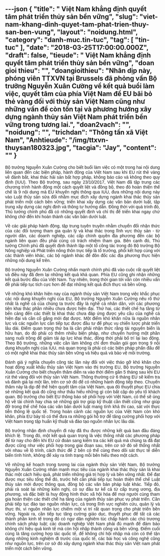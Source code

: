 ---json
{
    "title": " Việt Nam khẳng định quyết tâm phát triển thủy sản bền vững",
    "slug": "viet-nam-khang-dinh-quyet-tam-phat-trien-thuy-san-ben-vung",
    "layout": "noidung.html",
    "category": "danh-muc.tin-tuc",
    "tag": [
        "tin-tuc"
    ],
    "date": "2018-03-25T17:00:00.000Z",
    "draft": false,
    "tieude": " Việt Nam khẳng định quyết tâm phát triển thủy sản bền vững",
    "doan gioi thieu": "",
    "doangioithieu": "Nhân dịp này, phóng viên TTXVN tại Brussels đã phỏng vấn Bộ trưởng Nguyễn Xuân Cường về kết quả buổi làm việc, quyết tâm của phía Việt Nam để EU bãi bỏ thẻ vàng đối với thủy sản Việt Nam cũng như những vấn đề còn tồn tại và phương hướng xây dựng ngành thủy sản Việt Nam phát triển bền vững trong tương lai.",
    "doan2vach": "",
    "noidung": "",
    "trichdan": "Thông tấn xã Việt Nam",
    "Anhtieude": "/img/ttxvn-thuysan180323.jpg",
    "tacgia": "Jay",
    "__content__": ""
}
---
<p style="text-align:justify"><span style="font-size:14px"><span style="color:#1b1b1b"><span style="font-family:Arial"><span style="background-color:#ffffff">Bộ trưởng Nguyễn Xu&acirc;n Cường cho biết buổi l&agrave;m việc c&oacute; một trong hai nội dung li&ecirc;n quan đến c&aacute;c biện ph&aacute;p, h&agrave;nh động của Việt Nam sau khi EU r&uacute;t thẻ v&agrave;ng về đ&aacute;nh bắt, khai th&aacute;c hải sản bất hợp ph&aacute;p, kh&ocirc;ng b&aacute;o c&aacute;o v&agrave; kh&ocirc;ng theo quy định (IUU). Theo Bộ trưởng, sau ng&agrave;y 23/10/2017, Việt Nam đ&atilde; tập trung c&aacute;c chương tr&igrave;nh h&agrave;nh động một c&aacute;ch quyết liệt v&agrave; đồng bộ, theo đ&oacute; ho&agrave;n thiện thể chế l&agrave; 9 nội dung m&agrave; EU khuyến nghị th&ocirc;ng qua IUU, đưa những nội dung n&agrave;y v&agrave;o Luật thủy sản sửa đổi nhằm mục đ&iacute;ch x&acirc;y dựng ng&agrave;nh khai th&aacute;c thủy sản ph&aacute;t triển một c&aacute;ch bền vững; triển khai x&acirc;y dựng c&aacute;c văn bản dưới luật, tập trung x&acirc;y dựng c&aacute;c nghị định v&agrave; th&ocirc;ng tư hướng dẫn. Đồng thời với qu&aacute; tr&igrave;nh đ&oacute;, Thủ tướng ch&iacute;nh phủ đ&atilde; c&oacute; những quyết định v&agrave; chỉ thị để triển khai ngay chứ kh&ocirc;ng chờ đến khi ho&agrave;n th&agrave;nh c&aacute;c văn bản dưới luật.</span></span></span></span></p>

<p style="text-align:justify"><span style="font-size:14px"><span style="color:#1b1b1b"><span style="font-family:Arial"><span style="background-color:#ffffff">Về c&aacute;c giải ph&aacute;p h&agrave;nh động, tập trung tuy&ecirc;n truyền nhằm chuyển đổi nhận thức của c&aacute;c đối tượng tham gia quản l&yacute; v&agrave; khai th&aacute;c trong lĩnh vực thủy sản - từ người d&acirc;n, c&aacute;c doanh nghiệp, c&aacute;c cấp ch&iacute;nh quyền địa phương đến c&aacute;c bộ ng&agrave;nh li&ecirc;n quan đều phải c&ugrave;ng c&oacute; tr&aacute;ch nhiệm tham gia. B&ecirc;n cạnh đ&oacute;, Thủ tướng Ch&iacute;nh phủ đ&atilde; quyết định th&agrave;nh lập một tổ c&ocirc;ng t&aacute;c trong đ&oacute; Bộ trưởng Bộ N&ocirc;ng nghiệp v&agrave; Ph&aacute;t triển n&ocirc;ng th&ocirc;n trực tiếp l&agrave; tổ trưởng, phối kết hợp c&ugrave;ng với c&aacute;c th&agrave;nh vi&ecirc;n kh&aacute;c, c&aacute;c bộ ng&agrave;nh kh&aacute;c để đ&ocirc;n đốc c&aacute;c địa phương thực hiện những nội dung kể tr&ecirc;n.</span></span></span></span></p>

<p style="text-align:justify"><span style="font-size:14px"><span style="color:#1b1b1b"><span style="font-family:Arial"><span style="background-color:#ffffff">Bộ trưởng Nguyễn Xu&acirc;n Cường nhấn mạnh ch&iacute;nh phủ đ&atilde; v&agrave;o cuộc rất quyết liệt v&agrave; điều n&agrave;y đ&atilde; đem lại những kết quả khả quan. Ph&iacute;a EU cũng ghi nhận những kết quả bước đầu của Việt Nam. Tuy nhi&ecirc;n, trong thời gian tới vẫn c&ograve;n nhiều vấn đề phải tiếp tục t&iacute;ch cực hơn để đạt những kết quả đ&iacute;ch thực v&agrave; bền vững.</span></span></span></span></p>

<p style="text-align:justify"><span style="font-size:14px"><span style="color:#1b1b1b"><span style="font-family:Arial"><span style="background-color:#ffffff">Về những kh&oacute; khăn hiện nay của ng&agrave;nh thủy sản Việt Nam trong việc khắc phục c&aacute;c nội dung khuyến nghị của EU, Bộ trưởng Nguyễn Xu&acirc;n Cường n&ecirc;u r&otilde; thứ nhất l&agrave; nghề c&aacute; của ch&uacute;ng ta trước đ&acirc;y l&agrave; nghề c&aacute; nh&acirc;n d&acirc;n, với c&aacute;c phương tiện khai th&aacute;c phần nhiều chưa được hiện đại. Thứ hai, c&aacute;c thiết chế hạ tầng từ bến cảng đến c&aacute;c thiết bị khai th&aacute;c chưa đ&aacute;p ứng được y&ecirc;u cầu của nghề c&aacute; hiện đại v&agrave; cần cố gắng mới đạt được. Một điểm kh&oacute; khăn nữa l&agrave; nguồn nh&acirc;n lực v&agrave; c&aacute;c nguồn lực cần tiếp tục được đầu tư để phục vụ chiến lược ph&aacute;t triển l&acirc;u d&agrave;i. Điểm quan trọng thứ ba l&agrave; cần phải nhận thức rằng t&agrave;i nguy&ecirc;n biển l&agrave; hữu hạn, do đ&oacute; phải c&oacute; th&ecirc;m nhiều biện ph&aacute;p, như chuyển hướng một phần sang nu&ocirc;i trồng để giảm tải &aacute;p lực khai th&aacute;c, đồng thời phải bố tr&iacute; lại lao động. Theo Bộ trưởng, những việc cần l&agrave;m kh&ocirc;ng chỉ đơn thuần g&oacute;i gọn trong 9 nội dung khuyến nghị của IUU, m&agrave; quan trọng l&agrave; phải c&oacute; c&aacute;c biện ph&aacute;p phấn đấu để c&oacute; một nghề khai th&aacute;c thủy sản bền vững v&agrave; hiệu quả v&agrave; bảo vệ m&ocirc;i trường.</span></span></span></span></p>

<p style="text-align:justify"><span style="font-size:14px"><span style="color:#1b1b1b"><span style="font-family:Arial"><span style="background-color:#ffffff">Đ&aacute;nh gi&aacute; &yacute; nghĩa chuyến c&ocirc;ng t&aacute;c lần n&agrave;y đối với việc th&aacute;o gỡ kh&oacute; khăn cho hoạt động xuất khẩu thủy sản Việt Nam v&agrave;o thị trường EU, Bộ trưởng Nguyễn Xu&acirc;n Cường cho biết chuyến thăm diễn ra v&agrave;o thời điểm gần 5 th&aacute;ng sau khi EU r&uacute;t thẻ v&agrave;ng đối với thủy sản Việt Nam. Th&ocirc;ng thường cứ 6 th&aacute;ng EU sẽ kiểm tra v&agrave; đ&aacute;nh gi&aacute; lại một lần, tr&ecirc;n cơ sở đ&oacute; để c&oacute; những h&agrave;nh động tiếp theo. Chuyến thăm n&agrave;y l&agrave; dịp để thể hiện quyết t&acirc;m của Việt Nam, qua đ&oacute; thuyết phục EU chia sẻ những kết quả đ&oacute; cũng như thấu hiểu những g&igrave; c&ograve;n bất cập do yếu tố kh&aacute;ch quan. Bộ trưởng cho biết EU th&ocirc;ng b&aacute;o sẽ phối hợp với Việt Nam, c&oacute; thể sẽ ủng hộ về t&agrave;i ch&iacute;nh hay chia sẻ những g&oacute;i trợ gi&uacute;p kỹ thuật cần thiết cũng như gi&uacute;p đỡ trong thể chế h&oacute;a c&aacute;c văn bản dưới luật mang t&iacute;nh khả thi cao, s&aacute;t với thực tiễn th&ocirc;ng lệ quốc tế. Trong ho&agrave;n cảnh c&aacute;c nguồn lực của Việt Nam c&ograve;n kh&oacute; khăn, ph&iacute;a EU b&agrave;y tỏ c&oacute; thể đưa ra những g&oacute;i hỗ trợ để tăng cường phối hợp với Việt Nam trong tập huấn kỹ thuật v&agrave; đ&agrave;o tạo nguồn nh&acirc;n lực l&acirc;u d&agrave;i.</span></span></span></span></p>

<p style="text-align:justify"><span style="font-size:14px"><span style="color:#1b1b1b"><span style="font-family:Arial"><span style="background-color:#ffffff">Bộ trưởng nhận định chuyến đi n&agrave;y đ&atilde; thu được những kết quả ban đầu đ&aacute;ng kh&iacute;ch lệ. Trong đ&oacute;, một kết quả quan trọng l&agrave; việc thống nhất c&aacute;c phương ph&aacute;p để từ nay cho đến khi EU cử đo&agrave;n sang kiểm tra c&aacute;c kết quả m&agrave; ch&uacute;ng ta đ&atilde; đạt được cũng như việc phối hợp trong giai đoạn sau, tr&ecirc;n cơ sở đ&oacute; sẽ thống nhất với nhau về lộ tr&igrave;nh, c&aacute;ch thức để 2 b&ecirc;n c&oacute; thể c&ugrave;ng theo d&otilde;i s&aacute;t thực tế diễn biến t&igrave;nh h&igrave;nh, kh&ocirc;ng để xảy ra t&igrave;nh trạng mỗi b&ecirc;n hiểu theo một c&aacute;ch.</span></span></span></span></p>

<p style="text-align:justify"><span style="font-size:14px"><span style="color:#1b1b1b"><span style="font-family:Arial"><span style="background-color:#ffffff">Về những kế hoạch trong tương lai của ng&agrave;nh thủy sản Việt Nam, Bộ trưởng Nguyễn Xu&acirc;n Cường nhấn mạnh mục ti&ecirc;u của ng&agrave;nh khai th&aacute;c thủy sản l&agrave; khai th&aacute;c một c&aacute;ch hiệu quả, ph&aacute;t triển những gi&aacute; trị hợp l&yacute; v&agrave; bền vững nhất. Để đạt được mục ti&ecirc;u tổng thể đ&oacute;, trước hết cần phải tiếp tục ho&agrave;n thiện thể chế Luật thủy sản mới được th&ocirc;ng qua, đồng bộ c&aacute;c văn bản ph&aacute;p luật kh&aacute;c. Tiếp đ&oacute;, phải r&agrave; so&aacute;t lại những kiến nghị, c&oacute; sự đầu tư kể cả từ cấp trung ương, địa phương, v&agrave; đặc biệt l&agrave; huy động h&igrave;nh thức x&atilde; hội h&oacute;a để mọi người c&ugrave;ng tham gia ho&agrave;n thiện c&aacute;c thiết chế hạ tầng của ng&agrave;nh thủy sản phục vụ ph&aacute;t triển. Cần phải tiếp tục đ&agrave;o tạo nguồn nh&acirc;n lực, cả trong lĩnh vực nghi&ecirc;n cứu, quản l&yacute; v&agrave; thực thi, v&igrave; nguồn nh&acirc;n lực chiếm một vị tr&iacute; rất quan trọng cho ph&aacute;t triển bền vững. Ngo&agrave;i ra, cần tiếp tục tăng cường gi&aacute;o dục, thuyết phục để tất cả c&aacute;c th&agrave;nh phần kinh tế trong đ&oacute; c&oacute; ngư d&acirc;n nghi&ecirc;m t&uacute;c chấp h&agrave;nh c&aacute;c chủ trương ch&iacute;nh s&aacute;ch ph&aacute;p luật; c&aacute;c doanh nghiệp Việt Nam phải đủ mạnh để đảm bảo kh&ocirc;ng chỉ hiệu quả kinh tế m&agrave; c&ograve;n hội nhập th&agrave;nh c&ocirc;ng v&agrave; bền vững. Điểm cuối c&ugrave;ng l&agrave; tăng cường hợp t&aacute;c quốc tế, để kh&ocirc;ng chỉ hội nhập m&agrave; c&ograve;n c&oacute; thể tận dụng những kinh nghiệm đi trước của quốc tế, c&aacute;c b&agrave;i học v&agrave; c&ocirc;ng nghệ cũng như nguồn lực, tr&ecirc;n cơ sở đ&oacute; x&acirc;y dựng ng&agrave;nh khai th&aacute;c thủy sản Việt nam ph&aacute;t triển một c&aacute;ch bền vững.</span></span></span></span></p>

